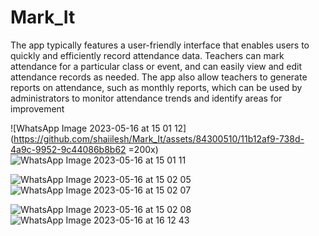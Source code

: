 # Mark_It 
The app typically features a user-friendly interface that enables users to quickly and efficiently record attendance data. Teachers can mark attendance for 
a particular class or event, and can easily view and edit attendance records as needed. The app also allow teachers to generate reports on attendance, such as 
monthly reports, which can be used by administrators to monitor attendance trends and identify areas for improvement

![WhatsApp Image 2023-05-16 at 15 01 12](https://github.com/shaiilesh/Mark_It/assets/84300510/11b12af9-738d-4a9c-9952-9c44086b8b62 =200x)    ![WhatsApp Image 2023-05-16 at 15 01 11](https://github.com/shaiilesh/Mark_It/assets/84300510/7d1aafde-82ad-4a3b-a041-1befaa0b86f2)

![WhatsApp Image 2023-05-16 at 15 02 05](https://github.com/shaiilesh/Mark_It/assets/84300510/1e1e1606-76f8-4d2f-9119-495717f2e96e)    ![WhatsApp Image 2023-05-16 at 15 02 07](https://github.com/shaiilesh/Mark_It/assets/84300510/16eb62c7-67d4-4530-8fa5-2b430befeeb4)


![WhatsApp Image 2023-05-16 at 15 02 08](https://github.com/shaiilesh/Mark_It/assets/84300510/ee3a3d49-a5c9-4843-b16d-251ae6923a00)    ![WhatsApp Image 2023-05-16 at 16 12 43](https://github.com/shaiilesh/Mark_It/assets/84300510/09e3d9b4-95cc-42f6-983b-5013c788d619)





 
